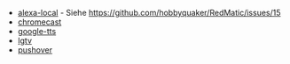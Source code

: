 * [alexa-local](https://flows.nodered.org/node/node-red-contrib-alexa-local) - Siehe https://github.com/hobbyquaker/RedMatic/issues/15
* [chromecast](https://flows.nodered.org/node/node-red-contrib-chromecast)
* [google-tts](https://flows.nodered.org/node/node-red-contrib-google-tts)
* [lgtv](https://flows.nodered.org/node/node-red-contrib-lgtv)
* [pushover](https://flows.nodered.org/node/node-red-contrib-pushover)
